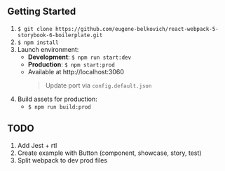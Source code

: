 ## <a id="getting-started">Getting Started</a>

1. `$ git clone https://github.com/eugene-belkovich/react-webpack-5-storybook-6-boilerplate.git`
2. `$ npm install`
3. Launch environment:
   - **Development**: `$ npm run start:dev`
   - **Production**: `$ npm start:prod`
   - Available at http://localhost:3060
     > Update port via `config.default.json`
4. Build assets for production:
   - `$ npm run build:prod`

## <a id="todo">TODO</a>

1. Add Jest + rtl
2. Create example with Button (component, showcase, story, test)
3. Split webpack to dev prod files
